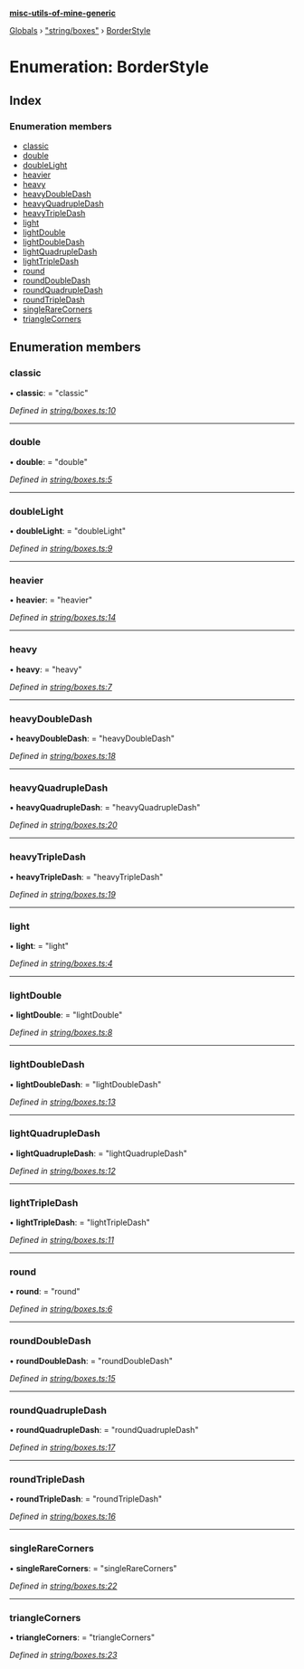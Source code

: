 **[misc-utils-of-mine-generic](../README.md)**

[Globals](../globals.md) › ["string/boxes"](../modules/_string_boxes_.md) › [BorderStyle](_string_boxes_.borderstyle.md)

# Enumeration: BorderStyle

## Index

### Enumeration members

* [classic](_string_boxes_.borderstyle.md#classic)
* [double](_string_boxes_.borderstyle.md#double)
* [doubleLight](_string_boxes_.borderstyle.md#doublelight)
* [heavier](_string_boxes_.borderstyle.md#heavier)
* [heavy](_string_boxes_.borderstyle.md#heavy)
* [heavyDoubleDash](_string_boxes_.borderstyle.md#heavydoubledash)
* [heavyQuadrupleDash](_string_boxes_.borderstyle.md#heavyquadrupledash)
* [heavyTripleDash](_string_boxes_.borderstyle.md#heavytripledash)
* [light](_string_boxes_.borderstyle.md#light)
* [lightDouble](_string_boxes_.borderstyle.md#lightdouble)
* [lightDoubleDash](_string_boxes_.borderstyle.md#lightdoubledash)
* [lightQuadrupleDash](_string_boxes_.borderstyle.md#lightquadrupledash)
* [lightTripleDash](_string_boxes_.borderstyle.md#lighttripledash)
* [round](_string_boxes_.borderstyle.md#round)
* [roundDoubleDash](_string_boxes_.borderstyle.md#rounddoubledash)
* [roundQuadrupleDash](_string_boxes_.borderstyle.md#roundquadrupledash)
* [roundTripleDash](_string_boxes_.borderstyle.md#roundtripledash)
* [singleRareCorners](_string_boxes_.borderstyle.md#singlerarecorners)
* [triangleCorners](_string_boxes_.borderstyle.md#trianglecorners)

## Enumeration members

###  classic

• **classic**: = "classic"

*Defined in [string/boxes.ts:10](https://github.com/cancerberoSgx/misc-utils-of-mine/blob/8751647/misc-utils-of-mine-generic/src/string/boxes.ts#L10)*

___

###  double

• **double**: = "double"

*Defined in [string/boxes.ts:5](https://github.com/cancerberoSgx/misc-utils-of-mine/blob/8751647/misc-utils-of-mine-generic/src/string/boxes.ts#L5)*

___

###  doubleLight

• **doubleLight**: = "doubleLight"

*Defined in [string/boxes.ts:9](https://github.com/cancerberoSgx/misc-utils-of-mine/blob/8751647/misc-utils-of-mine-generic/src/string/boxes.ts#L9)*

___

###  heavier

• **heavier**: = "heavier"

*Defined in [string/boxes.ts:14](https://github.com/cancerberoSgx/misc-utils-of-mine/blob/8751647/misc-utils-of-mine-generic/src/string/boxes.ts#L14)*

___

###  heavy

• **heavy**: = "heavy"

*Defined in [string/boxes.ts:7](https://github.com/cancerberoSgx/misc-utils-of-mine/blob/8751647/misc-utils-of-mine-generic/src/string/boxes.ts#L7)*

___

###  heavyDoubleDash

• **heavyDoubleDash**: = "heavyDoubleDash"

*Defined in [string/boxes.ts:18](https://github.com/cancerberoSgx/misc-utils-of-mine/blob/8751647/misc-utils-of-mine-generic/src/string/boxes.ts#L18)*

___

###  heavyQuadrupleDash

• **heavyQuadrupleDash**: = "heavyQuadrupleDash"

*Defined in [string/boxes.ts:20](https://github.com/cancerberoSgx/misc-utils-of-mine/blob/8751647/misc-utils-of-mine-generic/src/string/boxes.ts#L20)*

___

###  heavyTripleDash

• **heavyTripleDash**: = "heavyTripleDash"

*Defined in [string/boxes.ts:19](https://github.com/cancerberoSgx/misc-utils-of-mine/blob/8751647/misc-utils-of-mine-generic/src/string/boxes.ts#L19)*

___

###  light

• **light**: = "light"

*Defined in [string/boxes.ts:4](https://github.com/cancerberoSgx/misc-utils-of-mine/blob/8751647/misc-utils-of-mine-generic/src/string/boxes.ts#L4)*

___

###  lightDouble

• **lightDouble**: = "lightDouble"

*Defined in [string/boxes.ts:8](https://github.com/cancerberoSgx/misc-utils-of-mine/blob/8751647/misc-utils-of-mine-generic/src/string/boxes.ts#L8)*

___

###  lightDoubleDash

• **lightDoubleDash**: = "lightDoubleDash"

*Defined in [string/boxes.ts:13](https://github.com/cancerberoSgx/misc-utils-of-mine/blob/8751647/misc-utils-of-mine-generic/src/string/boxes.ts#L13)*

___

###  lightQuadrupleDash

• **lightQuadrupleDash**: = "lightQuadrupleDash"

*Defined in [string/boxes.ts:12](https://github.com/cancerberoSgx/misc-utils-of-mine/blob/8751647/misc-utils-of-mine-generic/src/string/boxes.ts#L12)*

___

###  lightTripleDash

• **lightTripleDash**: = "lightTripleDash"

*Defined in [string/boxes.ts:11](https://github.com/cancerberoSgx/misc-utils-of-mine/blob/8751647/misc-utils-of-mine-generic/src/string/boxes.ts#L11)*

___

###  round

• **round**: = "round"

*Defined in [string/boxes.ts:6](https://github.com/cancerberoSgx/misc-utils-of-mine/blob/8751647/misc-utils-of-mine-generic/src/string/boxes.ts#L6)*

___

###  roundDoubleDash

• **roundDoubleDash**: = "roundDoubleDash"

*Defined in [string/boxes.ts:15](https://github.com/cancerberoSgx/misc-utils-of-mine/blob/8751647/misc-utils-of-mine-generic/src/string/boxes.ts#L15)*

___

###  roundQuadrupleDash

• **roundQuadrupleDash**: = "roundQuadrupleDash"

*Defined in [string/boxes.ts:17](https://github.com/cancerberoSgx/misc-utils-of-mine/blob/8751647/misc-utils-of-mine-generic/src/string/boxes.ts#L17)*

___

###  roundTripleDash

• **roundTripleDash**: = "roundTripleDash"

*Defined in [string/boxes.ts:16](https://github.com/cancerberoSgx/misc-utils-of-mine/blob/8751647/misc-utils-of-mine-generic/src/string/boxes.ts#L16)*

___

###  singleRareCorners

• **singleRareCorners**: = "singleRareCorners"

*Defined in [string/boxes.ts:22](https://github.com/cancerberoSgx/misc-utils-of-mine/blob/8751647/misc-utils-of-mine-generic/src/string/boxes.ts#L22)*

___

###  triangleCorners

• **triangleCorners**: = "triangleCorners"

*Defined in [string/boxes.ts:23](https://github.com/cancerberoSgx/misc-utils-of-mine/blob/8751647/misc-utils-of-mine-generic/src/string/boxes.ts#L23)*